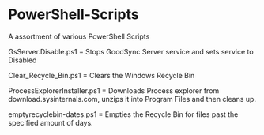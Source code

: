 PowerShell-Scripts
==================
A assortment of various PowerShell Scripts

GsServer.Disable.ps1 = Stops GoodSync Server service and sets service to Disabled   

Clear_Recycle_Bin.ps1 = Clears the Windows Recycle Bin   

ProcessExplorerInstaller.ps1 = Downloads Process explorer from download.sysinternals.com, unzips it into Program Files and then cleans up.

emptyrecyclebin-dates.ps1 = Empties the Recycle Bin for files past the specified amount of days.
